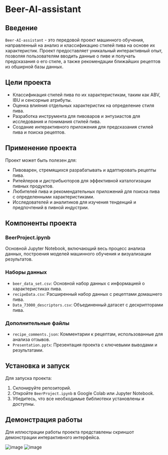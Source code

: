 # Beer-AI-assistant
## Введение
`Beer-AI-assistant` - это передовой проект машинного обучения, направленный на анализ и классификацию стилей пива на основе их характеристик. Проект предоставляет уникальный интерактивный опыт, позволяя пользователям вводить данные о пиве и получать предсказания о его стиле, а также рекомендации ближайших рецептов из обширной базы данных.

## Цели проекта
- Классификация стилей пива по их характеристикам, таким как ABV, IBU и сенсорные атрибуты.
- Оценка влияния отдельных характеристик на определение стиля пива.
- Разработка инструмента для пивоваров и энтузиастов для исследования и понимания стилей пива.
- Создание интерактивного приложения для предсказания стилей пива и поиска рецептов.

## Применение проекта
Проект может быть полезен для:
- Пивоварен, стремящихся разрабатывать и адаптировать рецепты пива.
- Ритейлеров и дистрибьюторов для эффективной каталогизации пивных продуктов.
- Любителей пива и рекомендательных приложений для поиска пива с определенными характеристиками.
- Исследователей и аналитиков для изучения тенденций и предпочтений в пивной индустрии.

## Компоненты проекта
### BeerProject.ipynb
Основной Jupyter Notebook, включающий весь процесс анализа данных, построения моделей машинного обучения и визуализации результатов.

### Наборы данных
- `beer_data_set.csv`: Основной набор данных с информацией о характеристиках пива.
- `recipeData.csv`: Расширенный набор данных с рецептами домашнего пива.
- `Data_73000_descriptors.csv`: Объединенный датасет с дескрипторами пива.

### Дополнительные файлы
- `recipe_comments.json`: Комментарии к рецептам, использованные для анализа отзывов.
- `Presentation.pptx`: Презентация проекта с ключевыми выводами и результатами.

## Установка и запуск
Для запуска проекта:
1. Склонируйте репозиторий.
2. Откройте `BeerProject.ipynb` в Google Colab или Jupyter Notebook.
3. Убедитесь, что все необходимые библиотеки установлены и доступны.

## Демонстрация работы
Для иллюстрации работы проекта представлены скриншот демонстрации интерактивного интерфейса.

![image](https://github.com/Riddars/Beer-AI-assistant/assets/80139269/2910aca2-ae9c-4083-8eb6-73d370f1e8dc)
![image](https://github.com/Riddars/Beer-AI-assistant/assets/80139269/5ecca51a-1563-49fd-9e72-4d414657fb15)


